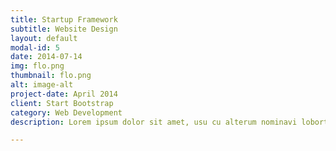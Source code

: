 ```yaml
---
title: Startup Framework
subtitle: Website Design
layout: default
modal-id: 5
date: 2014-07-14
img: flo.png
thumbnail: flo.png
alt: image-alt
project-date: April 2014
client: Start Bootstrap
category: Web Development
description: Lorem ipsum dolor sit amet, usu cu alterum nominavi lobortis. At duo novum diceret. Tantas apeirian vix et, usu sanctus postulant inciderint ut, populo diceret necessitatibus in vim. Cu eum dicam feugiat noluisse.

---
```

